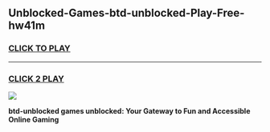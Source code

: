 
## Unblocked-Games-btd-unblocked-Play-Free-hw41m
<h3>
<a href="https://premium76.site?title=btd-unblocked&ref=10A">CLICK TO PLAY</a></h3>
<hr>

<h3>
<a href="https://premium76.site?title=btd-unblocked&ref=10A">CLICK 2 PLAY</a>
  
</h3>

<a href="https://premium76.site?title=btd-unblocked&ref=10A"><img src="https://clearcache.store/games.png"></a>


**btd-unblocked games unblocked: Your Gateway to Fun and Accessible Online Gaming**
